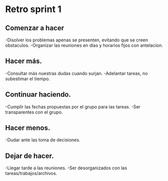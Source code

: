 # Retro sprint 1

## Comenzar a hacer
-Disolver los problemas apenas se presenten, evitando que se creen obstaculos.
-Organizar las reuniones en días y horarios fijos con antelacion.

## Hacer más.
-Consultar más nuestras dudas cuando surjan.
-Adelantar tareas, no subestimar el tiempo.

## Continuar haciendo.
-Cumplir las fechas propuestas por el grupo para las tareas.
-Ser transparentes con el grupo.

## Hacer menos.
-Dudar ante las toma de decisiones.

## Dejar de hacer.
-Llegar tarde a las reuniones.
-Ser desorganizados con las tareas/trabajos/archivos.